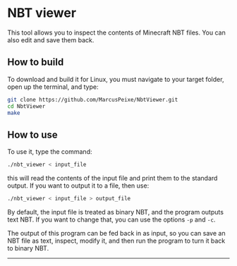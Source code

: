 # NBT viewer

This tool allows you to inspect the contents of Minecraft NBT files. You can
also edit and save them back.

## How to build

To download and build it for Linux, you must navigate to your target folder,
open up the terminal, and type:

```bash
git clone https://github.com/MarcusPeixe/NbtViewer.git
cd NbtViewer
make
```

## How to use

To use it, type the command:

```bash
./nbt_viewer < input_file
```

this will read the contents of the input file and print them to the standard
output. If you want to output it to a file, then use: 

```bash
./nbt_viewer < input_file > output_file
```

By default, the input file is treated as binary NBT, and the program outputs
text NBT. If you want to change that, you can use the options `-p` and `-c`.

The output of this program can be fed back in as input, so you can save an NBT
file as text, inspect, modify it, and then run the program to turn it back to
binary NBT.

---
